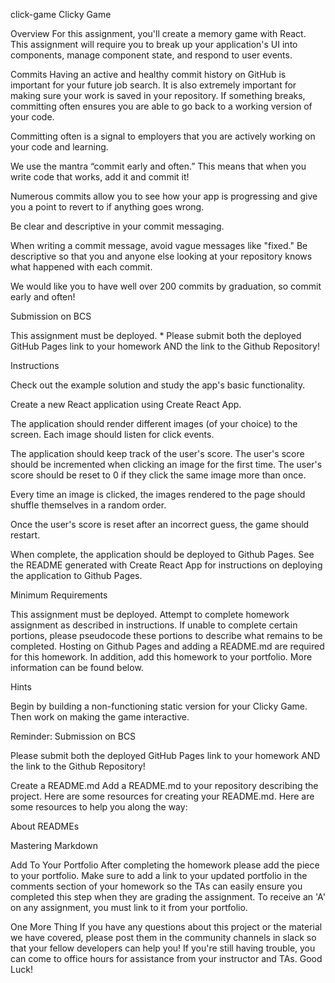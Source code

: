 click-game
Clicky Game

Overview For this assignment, you'll create a memory game with React. This assignment will require you to break up your application's UI into components, manage component state, and respond to user events.

Commits Having an active and healthy commit history on GitHub is important for your future job search. It is also extremely important for making sure your work is saved in your repository. If something breaks, committing often ensures you are able to go back to a working version of your code.

Committing often is a signal to employers that you are actively working on your code and learning.

We use the mantra “commit early and often.” This means that when you write code that works, add it and commit it!

Numerous commits allow you to see how your app is progressing and give you a point to revert to if anything goes wrong.

Be clear and descriptive in your commit messaging.

When writing a commit message, avoid vague messages like "fixed." Be descriptive so that you and anyone else looking at your repository knows what happened with each commit.

We would like you to have well over 200 commits by graduation, so commit early and often!

Submission on BCS

This assignment must be deployed. * Please submit both the deployed GitHub Pages link to your homework AND the link to the Github Repository!

Instructions

Check out the example solution and study the app's basic functionality.

Create a new React application using Create React App.

The application should render different images (of your choice) to the screen. Each image should listen for click events.

The application should keep track of the user's score. The user's score should be incremented when clicking an image for the first time. The user's score should be reset to 0 if they click the same image more than once.

Every time an image is clicked, the images rendered to the page should shuffle themselves in a random order.

Once the user's score is reset after an incorrect guess, the game should restart.

When complete, the application should be deployed to Github Pages. See the README generated with Create React App for instructions on deploying the application to Github Pages.

Minimum Requirements

This assignment must be deployed. Attempt to complete homework assignment as described in instructions. If unable to complete certain portions, please pseudocode these portions to describe what remains to be completed. Hosting on Github Pages and adding a README.md are required for this homework. In addition, add this homework to your portfolio. More information can be found below.

Hints

Begin by building a non-functioning static version for your Clicky Game. Then work on making the game interactive.

Reminder: Submission on BCS

Please submit both the deployed GitHub Pages link to your homework AND the link to the Github Repository!

Create a README.md Add a README.md to your repository describing the project. Here are some resources for creating your README.md. Here are some resources to help you along the way:

About READMEs

Mastering Markdown

Add To Your Portfolio After completing the homework please add the piece to your portfolio. Make sure to add a link to your updated portfolio in the comments section of your homework so the TAs can easily ensure you completed this step when they are grading the assignment. To receive an 'A' on any assignment, you must link to it from your portfolio.

One More Thing If you have any questions about this project or the material we have covered, please post them in the community channels in slack so that your fellow developers can help you! If you're still having trouble, you can come to office hours for assistance from your instructor and TAs. Good Luck!